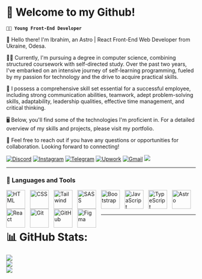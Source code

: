 # 🎉 Welcome to my Github!

**`🧑‍💻 Young Front-End Developer`**





🌱 Hello there! I'm Ibrahim, an Astro | React Front-End Web Developer from Ukraine, Odesa.

🧑‍🎓 Currently, I'm pursuing a degree in computer science, combining structured coursework with self-directed study. Over the past two years, I've embarked on an intensive journey of self-learning programming, fueled by my passion for technology and the drive to acquire practical skills.

🤝 I possess a comprehensive skill set essential for a successful employee, including strong communication abilities, teamwork, adept problem-solving skills, adaptability, leadership qualities, effective time management, and critical thinking.

🖥️ Below, you'll find some of the technologies I'm proficient in. For a detailed overview of my skills and projects, please visit my portfolio.


📱 Feel free to reach out if you have any questions or opportunities for collaboration. Looking forward to connecting! 

[![Discord](https://img.shields.io/badge/Discord-%237289DA.svg?logo=discord&logoColor=white)](https://discord.com/users/545973026320154637)
[![Instagram](https://img.shields.io/badge/Instagram-%23E4405F.svg?logo=Instagram&logoColor=white)](https://instagram.com/_just._.him_)
[![Telegram](https://img.shields.io/badge/Telegram-%23008C8C.svg?logo=telegram&logoColor=white)](https://t.me/thecr1nge)
[![Upwork](https://img.shields.io/badge/Upwork-%2300A388.svg?logo=upwork&logoColor=white)](https://www.upwork.com/freelancers/ibrahime137)
[![Gmail](https://img.shields.io/badge/Gmail-%23D14836.svg?logo=gmail&logoColor=white)](mailto:igrimanigroman@gmail.com)
[![](https://visitcount.itsvg.in/api?id=marve10s&icon=0&color=0)](https://visitcount.itsvg.in)

---

### 🧰 Languages and Tools

<img align="left" alt="HTML" width="50px" style="padding-right:10px;" src="https://cdn.jsdelivr.net/gh/devicons/devicon@latest/icons/html5/html5-plain.svg" />
<img align="left" alt="CSS" width="50px" style="padding-right:10px;" src="https://cdn.jsdelivr.net/gh/devicons/devicon/icons/css3/css3-plain.svg" />
<img align="left" alt="Tailwind" width="50px" style="padding-right:10px;" src="https://cdn.jsdelivr.net/gh/devicons/devicon@latest/icons/tailwindcss/tailwindcss-original.svg" />
<img align="left" alt="SASS" width="50px" style="padding-right:10px;" src="https://cdn.jsdelivr.net/gh/devicons/devicon@latest/icons/sass/sass-original.svg" />
<img align="left" alt="Bootstrap" width="50px" style="padding-right:10px;" src="https://cdn.jsdelivr.net/gh/devicons/devicon@latest/icons/bootstrap/bootstrap-original.svg" />
<img align="left" alt="JavaScript" width="50px" style="padding-right:10px;" src="https://cdn.jsdelivr.net/gh/devicons/devicon/icons/javascript/javascript-plain.svg" />
<img align="left" alt="TypeScript" width="50px" style="padding-right:10px;" src="https://cdn.jsdelivr.net/gh/devicons/devicon@latest/icons/typescript/typescript-original.svg" />
<img align="left" alt="Astro" width="50px" style="padding-right:10px;" src="https://cdn.jsdelivr.net/gh/devicons/devicon@latest/icons/astro/astro-original.svg" />
<img align="left" alt="React" width="50px" style="padding-right:10px;" src="https://cdn.jsdelivr.net/gh/devicons/devicon/icons/react/react-original.svg" />
<img align="left" alt="Git" width="50px" style="padding-right:10px;" src="https://cdn.jsdelivr.net/gh/devicons/devicon/icons/git/git-original.svg" />
<img align="left" alt="GitHub" width="50px" style="padding-right:10px;" src="https://cdn.jsdelivr.net/gh/devicons/devicon/icons/github/github-original.svg" />
<img align="left" alt="Figma" width="50px" style="padding-right:10px;" src="https://cdn.jsdelivr.net/gh/devicons/devicon@latest/icons/figma/figma-original.svg" />
<br />
<br />
<br />

---


# 📊 GitHub Stats:
![](https://github-readme-stats.vercel.app/api?username=marve10s&theme=gotham&hide_border=false&include_all_commits=false&count_private=true)<br/>
![](https://github-readme-streak-stats.herokuapp.com/?user=marve10s&theme=gotham&hide_border=false)<br/>
![](https://github-readme-stats.vercel.app/api/top-langs/?username=marve10s&theme=gotham&hide_border=false&include_all_commits=false&count_private=true&layout=compact)
